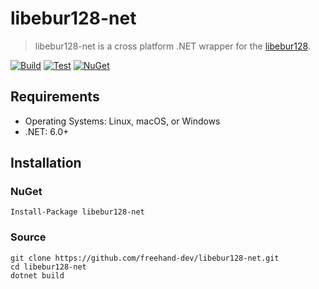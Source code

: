 # libebur128-net
> libebur128-net is a cross platform .NET wrapper for the [libebur128](https://github.com/jiixyj/libebur128).


[![Build](https://github.com/freehand-dev/libebur128-net/actions/workflows/build_ci.yml/badge.svg)](https://github.com/freehand-dev/libebur128-net/actions/workflows/build_ci.yml) [![Test](https://github.com/freehand-dev/libebur128-net/actions/workflows/test_ci.yml/badge.svg)](https://github.com/freehand-dev/libebur128-net/actions/workflows/test_ci.yml) [![NuGet](https://img.shields.io/nuget/v/libebur128-net.svg)](https://www.nuget.org/stats/packages/libebur128-net)

## Requirements

* Operating Systems: Linux, macOS, or Windows
* .NET: 6.0+

## Installation

### NuGet

```
Install-Package libebur128-net
```

### Source

```
git clone https://github.com/freehand-dev/libebur128-net.git
cd libebur128-net
dotnet build
```